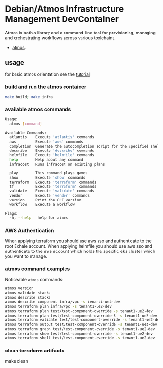 # Debian/Atmos Infrastructure Management DevContainer

Atmos is both a library and a command-line tool
for provisioning, managing and orchestrating workflows
across various toolchains.

- [atmos](https://atmos.tools/).

## usage

for basic atmos orientation see the [tutorial](https://docs.cloudposse.com/tutorials/)

### build and run the atmos container

```sh
make build; make infra
```

### available atmos commands

```sh
Usage:
  atmos [command]

Available Commands:
  atlantis    Execute 'atlantis' commands
  aws         Execute 'aws' commands
  completion  Generate the autocompletion script for the specified shell
  describe    Execute 'describe' commands
  helmfile    Execute 'helmfile' commands
  help        Help about any command
  infracost   Runs infracost on existing plans

  play        This command plays games
  show        Execute 'show' commands
  terraform   Execute 'terraform' commands
  tf          Execute 'terraform' commands
  validate    Execute 'validate' commands
  vendor      Execute 'vendor' commands
  version     Print the CLI version
  workflow    Execute a workflow

Flags:
  -h, --help   help for atmos
```

### AWS Authentication

When applying terraform you should use aws sso and authenticate to the root Exhale account.
When applying helmfile you should use aws sso and authenticate to the aws account which holds the specific eks cluster which you want to manage.

### atmos command examples

Noticeable `atmos` commands:

```bash
atmos version
atmos validate stacks
atmos describe stacks
atmos describe component infra/vpc -s tenant1-ue2-dev
atmos terraform plan infra/vpc -s tenant1-ue2-dev
atmos terraform plan test/test-component-override -s tenant1-ue2-dev
atmos terraform plan test/test-component-override-3 -s tenant1-ue2-dev
atmos terraform validate test/test-component-override -s tenant1-ue2-dev
atmos terraform output test/test-component-override -s tenant1-ue2-dev
atmos terraform graph test/test-component-override -s tenant1-ue2-dev
atmos terraform show test/test-component-override -s tenant1-ue2-dev
atmos terraform shell test/test-component-override -s tenant1-ue2-dev
```

### clean terraform artifacts

make clean
